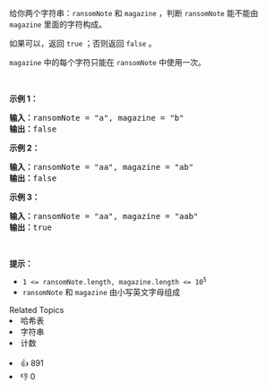 <p>给你两个字符串：<code>ransomNote</code> 和 <code>magazine</code> ，判断 <code>ransomNote</code> 能不能由 <code>magazine</code> 里面的字符构成。</p>

<p>如果可以，返回 <code>true</code> ；否则返回 <code>false</code> 。</p>

<p><code>magazine</code> 中的每个字符只能在 <code>ransomNote</code> 中使用一次。</p>

<p>&nbsp;</p>

<p><strong>示例 1：</strong></p>

<pre>
<strong>输入：</strong>ransomNote = "a", magazine = "b"
<strong>输出：</strong>false
</pre>

<p><strong>示例 2：</strong></p>

<pre>
<strong>输入：</strong>ransomNote = "aa", magazine = "ab"
<strong>输出：</strong>false
</pre>

<p><strong>示例 3：</strong></p>

<pre>
<strong>输入：</strong>ransomNote = "aa", magazine = "aab"
<strong>输出：</strong>true
</pre>

<p>&nbsp;</p>

<p><strong>提示：</strong></p>

<ul> 
 <li><code>1 &lt;= ransomNote.length, magazine.length &lt;= 10<sup>5</sup></code></li> 
 <li><code>ransomNote</code> 和 <code>magazine</code> 由小写英文字母组成</li> 
</ul>

<div><div>Related Topics</div><div><li>哈希表</li><li>字符串</li><li>计数</li></div></div><br><div><li>👍 891</li><li>👎 0</li></div>